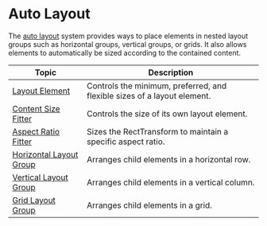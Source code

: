 # Auto Layout

The [auto layout](UIAutoLayout.md) system provides ways to place elements in nested layout groups such as horizontal groups, vertical groups, or grids. It also allows elements to automatically be sized according to the contained content.

| Topic | Description |
| --- | --- |
| [Layout Element](script-LayoutElement.md) | Controls the minimum, preferred, and flexible sizes of a layout element. |
| [Content Size Fitter](script-ContentSizeFitter.md) | Controls the size of its own layout element. |
| [Aspect Ratio Fitter](script-AspectRatioFitter.md) | Sizes the RectTransform to maintain a specific aspect ratio. |
| [Horizontal Layout Group](script-HorizontalLayoutGroup.md) | Arranges child elements in a horizontal row. |
| [Vertical Layout Group](script-VerticalLayoutGroup.md) | Arranges child elements in a vertical column. |
| [Grid Layout Group](script-GridLayoutGroup.md) | Arranges child elements in a grid. |
